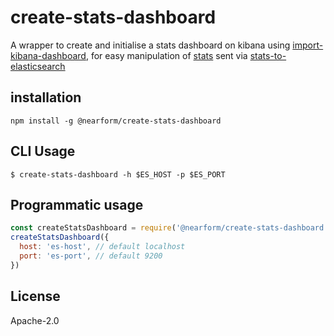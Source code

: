 # create-stats-dashboard

A wrapper to create and initialise a stats dashboard on kibana using [import-kibana-dashboard](http://github.com/nearform/import-kibana-dashboard), for easy manipulation of [stats](http://github.com/nearform/stats) sent via [stats-to-elasticsearch](http://github.com/nearform/stats-to-elasticsearch)

## installation
```
npm install -g @nearform/create-stats-dashboard
```

## CLI Usage

```
$ create-stats-dashboard -h $ES_HOST -p $ES_PORT
```

## Programmatic usage

```js
const createStatsDashboard = require('@nearform/create-stats-dashboard')
createStatsDashboard({
  host: 'es-host', // default localhost
  port: 'es-port', // default 9200
})
```

## License
Apache-2.0